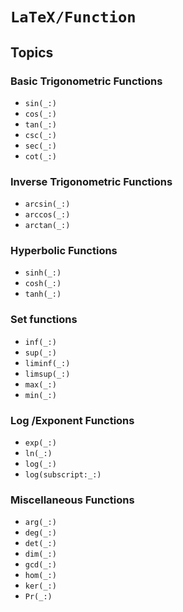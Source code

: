 # ``LaTeX/Function``


## Topics

### Basic Trigonometric Functions
- ``sin(_:)``
- ``cos(_:)``
- ``tan(_:)``
- ``csc(_:)``
- ``sec(_:)``
- ``cot(_:)``

### Inverse Trigonometric Functions
- ``arcsin(_:)``
- ``arccos(_:)``
- ``arctan(_:)``


### Hyperbolic Functions
- ``sinh(_:)``
- ``cosh(_:)``
- ``tanh(_:)``

### Set functions
- ``inf(_:)``
- ``sup(_:)``
- ``liminf(_:)``
- ``limsup(_:)``
- ``max(_:)``
- ``min(_:)``

### Log /Exponent Functions
- ``exp(_:)``
- ``ln(_:)``
- ``log(_:)``
- ``log(subscript:_:)``

### Miscellaneous Functions
- ``arg(_:)``
- ``deg(_:)``
- ``det(_:)``
- ``dim(_:)``
- ``gcd(_:)``
- ``hom(_:)``
- ``ker(_:)``
- ``Pr(_:)``
